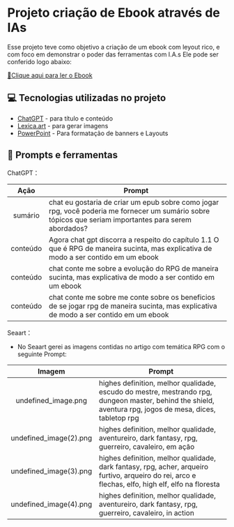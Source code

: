 # Projeto criação de Ebook através de IAs

Esse projeto teve como objetivo a criação de um ebook com leyout rico, e com foco em demonstrar o poder das ferramentas com I.A.s
Ele pode ser conferido logo abaixo: 


<a href="https://www.dio.me/articles/a-proxima-era-do-rpg-como-o-chatgpt-redefine-a-experiencia-no-jogo" title="View PDF now"> 📕Clique aqui para ler o Ebook</a>


## 💻 Tecnologias utilizadas no projeto

- [ChatGPT](https://chat.openai.com/) - para título e conteúdo
- [Lexica.art](https://www.seaart.ai/) - para gerar imagens
- [PowerPoint](https://www.microsoft.com/en/microsoft-365/powerpoint) - Para formatação de banners e Layouts



## 📄 Prompts e ferramentas


ChatGPT：


|  Ação    | Prompt
|  :----:  | ------------------------------------------------------------------------------------------------------------
|  sumário | chat eu gostaria de criar um epub sobre como jogar rpg, você poderia me fornecer um sumário sobre tópicos que seriam importantes para serem abordados?
| conteúdo | Agora chat gpt discorra a respeito do capítulo 1.1 O que é RPG de maneira sucinta, mas explicativa de modo a ser contido em um ebook
| conteúdo | chat conte me sobre a evolução do RPG de maneira  sucinta, mas explicativa de modo a ser contido em um ebook
| conteúdo | chat conte me sobre me conte sobre os beneficios de se jogar rpg de maneira  sucinta, mas explicativa de modo a ser contido em um ebook


Seaart：

- No Seaart gerei as imagens contidas no artigo com temática RPG com o seguinte Prompt:

|  Imagem                 | Prompt
|  :--------------------: | ------------------------------------------------------------------------------------------------------------
|  undefined_image.png    | highes definition, melhor qualidade, escudo do mestre, mestrando rpg, dungeon master, behind the shield, aventura rpg, jogos de mesa, dices, tabletop rpg 
| undefined_image(2).png  | highes definition, melhor qualidade, aventureiro, dark fantasy, rpg, guerreiro, cavaleiro, em ação
| undefined_image(3).png  | highes definition, melhor qualidade, dark fantasy, rpg, acher, arqueiro furtivo, arqueiro do rei, arco e flechas, elfo, high elf, elfo na floresta
| undefined_image(4).png  | highes definition, melhor qualidade, aventureiro, dark fantasy, rpg, guerreiro, cavaleiro, in action
